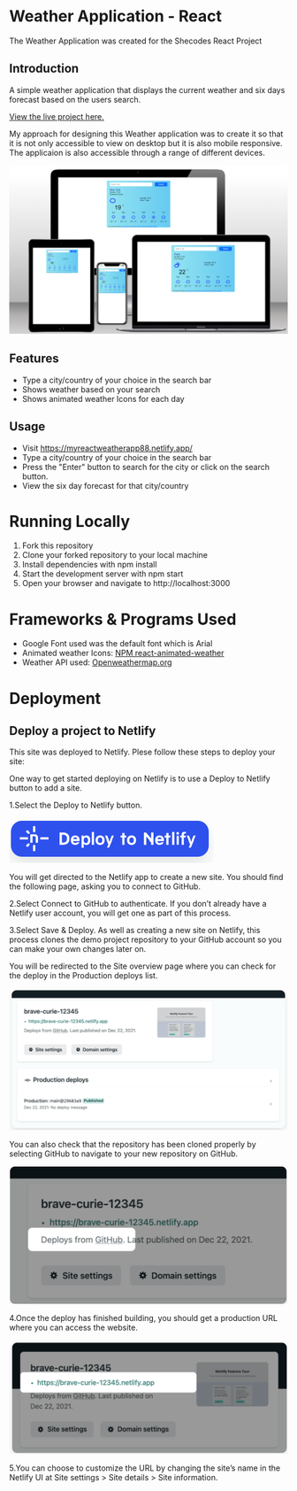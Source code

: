 # Weather Application - React

The Weather Application was created for the Shecodes React Project

## Introduction

A simple weather application that displays the current weather and six days forecast based on the users search.

[View the live project here.](https://myreactweatherapp88.netlify.app/)

My approach for designing this Weather application was to create it so that it is not only accessible to view on desktop but it is also mobile responsive. The applicaion is also accessible through a range of different devices.

![page mock up.](/src/images/weather-react-mockup.png)

## Features

- Type a city/country of your choice in the search bar
- Shows weather based on your search
- Shows animated weather Icons for each day

## Usage

- Visit https://myreactweatherapp88.netlify.app/
- Type a city/country of your choice in the search bar
- Press the "Enter" button to search for the city or click on the search button.
- View the six day forecast for that city/country

# Running Locally

1. Fork this repository
2. Clone your forked repository to your local machine
3. Install dependencies with npm install
4. Start the development server with npm start
5. Open your browser and navigate to http://localhost:3000

# Frameworks & Programs Used

- Google Font used was the default font which is Arial
- Animated weather Icons: [NPM react-animated-weather](https://www.npmjs.com/package/react-animated-weather/v/4.0.1)
- Weather API used: [Openweathermap.org](https://openweathermap.org/api)

# Deployment

## Deploy a project to Netlify

This site was deployed to Netlify. Plese follow these steps to deploy your site:

One way to get started deploying on Netlify is to use a Deploy to Netlify button to add a site.

1.Select the Deploy to Netlify button.

![netlify button.](/src/images/deploy-button.png)

You will get directed to the Netlify app to create a new site. You should find the following page, asking you to connect to GitHub.

2.Select Connect to GitHub to authenticate. If you don’t already have a Netlify user account, you will get one as part of this process.

3.Select Save & Deploy. As well as creating a new site on Netlify, this process clones the demo project repository to your GitHub account so you can make your own changes later on.

You will be redirected to the Site overview page where you can check for the deploy in the Production deploys list.

![netlify deployment.](/src/images/github-2.png)

You can also check that the repository has been cloned properly by selecting GitHub to navigate to your new repository on GitHub.

![netlify deployment2.](/src/images/github-1.png)

4.Once the deploy has finished building, you should get a production URL where you can access the website.

![netlify production url.](/src/images/github-3.png)

5.You can choose to customize the URL by changing the site’s name in the Netlify UI at Site settings > Site details > Site information.
